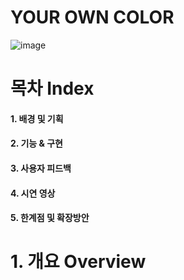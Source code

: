 # YOUR OWN COLOR
![image](https://github.com/yuuunjuuuuu/yourowncolor/assets/108683565/c7dab9eb-f94e-41c2-83ac-fe19bf810563)

# 목차 Index
#### 1. 배경 및 기획
#### 2. 기능 & 구현
#### 3. 사용자 피드백
#### 4. 시연 영상
#### 5. 한계점 및 확장방안
# 1. 개요 Overview





